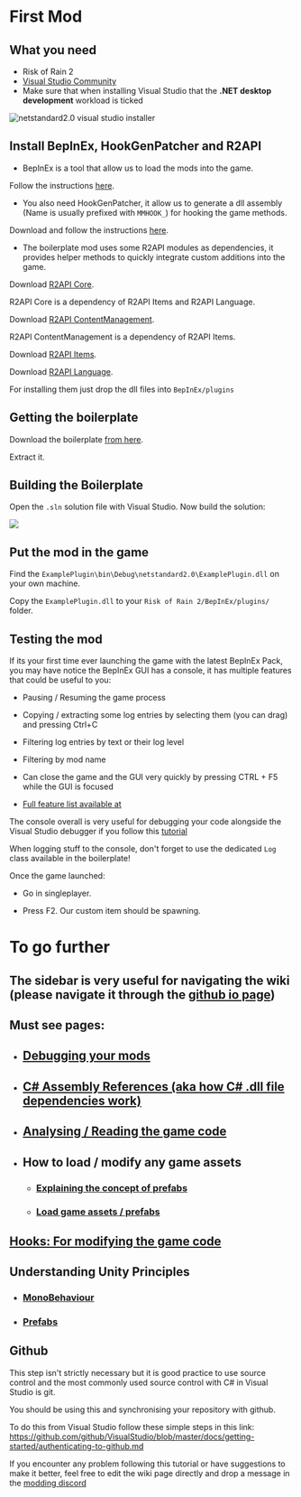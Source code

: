 # First Mod

## What you need

- Risk of Rain 2
- <a href="https://visualstudio.microsoft.com/thank-you-downloading-visual-studio/?sku=Community&rel=16" target="_blank">Visual Studio Community</a>
- Make sure that when installing Visual Studio that the **.NET desktop development** workload is ticked

![netstandard2.0 visual studio installer](https://github.com/risk-of-thunder/R2Wiki/blob/master/media/netstandard2.0Framework.png?raw=true)

## Install BepInEx, HookGenPatcher and R2API

- BepInEx is a tool that allow us to load the mods into the game.

Follow the instructions [here](https://risk-of-thunder.github.io/R2Wiki/Tools/BepInEx/).

- You also need HookGenPatcher, it allow us to generate a dll assembly (Name is usually prefixed with `MMHOOK_`) for hooking the game methods.

Download and follow the instructions [here](https://thunderstore.io/package/RiskofThunder/HookGenPatcher/).

- The boilerplate mod uses some R2API modules as dependencies, it provides helper methods to quickly integrate custom additions into the game.

Download [R2API Core](https://thunderstore.io/package/RiskofThunder/R2API_Core/).

R2API Core is a dependency of R2API Items and R2API Language.

Download [R2API ContentManagement](https://thunderstore.io/package/RiskofThunder/R2API_ContentManagement/).

R2API ContentManagement is a dependency of R2API Items.

Download [R2API Items](https://thunderstore.io/package/RiskofThunder/R2API_Items/).

Download [R2API Language](https://thunderstore.io/package/RiskofThunder/R2API_Language/).

For installing them just drop the dll files into `BepInEx/plugins`

## Getting the boilerplate

Download the boilerplate [from here](https://github.com/risk-of-thunder/R2Boilerplate/archive/master.zip).

Extract it.

## Building the Boilerplate

Open the `.sln` solution file with Visual Studio. Now build the solution:

![](https://raw.githubusercontent.com/risk-of-thunder/R2Wiki/master/media/bepinex/build_solution.png)

## Put the mod in the game

Find the `ExamplePlugin\bin\Debug\netstandard2.0\ExamplePlugin.dll` on your own machine.

Copy the `ExamplePlugin.dll` to your `Risk of Rain 2/BepInEx/plugins/` folder.

## Testing the mod

If its your first time ever launching the game with the latest BepInEx Pack, you may have notice the BepInEx GUI has a console, it has multiple features that could be useful to you:

- Pausing / Resuming the game process

- Copying / extracting some log entries by selecting them (you can drag) and pressing Ctrl+C

- Filtering log entries by text or their log level

- Filtering by mod name

- Can close the game and the GUI very quickly by pressing CTRL + F5 while the GUI is focused

- [Full feature list available at](https://github.com/risk-of-thunder/BepInEx.GUI)

The console overall is very useful for debugging your code alongside the Visual Studio debugger if you follow this [tutorial](https://risk-of-thunder.github.io/R2Wiki/Mod-Creation/C%23-Programming/Debugging-Your-Mods/)

When logging stuff to the console, don't forget to use the dedicated `Log` class available in the boilerplate!

Once the game launched:

- Go in singleplayer.

- Press F2. Our custom item should be spawning.


# To go further

## The sidebar is very useful for navigating the wiki (please navigate it through the [github io page](https://risk-of-thunder.github.io/R2Wiki))

## Must see pages:

- ## [Debugging your mods](https://risk-of-thunder.github.io/R2Wiki/Mod-Creation/C%23-Programming/Debugging-Your-Mods/)

- ## [C# Assembly References (aka how C# .dll file dependencies work)](https://risk-of-thunder.github.io/R2Wiki/Mod-Creation/C%23-Programming/Assembly-References/)

- ## [Analysing / Reading the game code](https://risk-of-thunder.github.io/R2Wiki/Mod-Creation/C%23-Programming/Code-Analysis/)

- ## How to load / modify any game assets

    - ### [Explaining the concept of prefabs](https://risk-of-thunder.github.io/R2Wiki/Mod-Creation/Developer-Reference/Prefabs/)

    - ### [Load game assets / prefabs](https://risk-of-thunder.github.io/R2Wiki/Mod-Creation/Developer-Reference/Addressables-Assets-Keys/)

## [Hooks: For modifying the game code](https://risk-of-thunder.github.io/R2Wiki/Mod-Creation/C%23-Programming/Hooking/)

## Understanding Unity Principles

- ### [MonoBehaviour](https://risk-of-thunder.github.io/R2Wiki/Mod-Creation/C%23-Programming/Unity-and-MonoBehaviour/)

- ### [Prefabs](https://risk-of-thunder.github.io/R2Wiki/Mod-Creation/Developer-Reference/Prefabs/)

## Github

This step isn't strictly necessary but it is good practice to use source control and the most commonly used source control with C# in Visual Studio is git.

You should be using this and synchronising your repository with github.

To do this from Visual Studio follow these simple steps in this link: https://github.com/github/VisualStudio/blob/master/docs/getting-started/authenticating-to-github.md

If you encounter any problem following this tutorial or have suggestions to make it better, feel free to edit the wiki page directly and drop a message in the [modding discord](https://discord.gg/5MbXZvd)